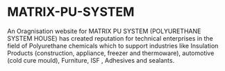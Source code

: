 # MATRIX-PU-SYSTEM
An Oragnisation website for MATRIX PU SYSTEM (POLYURETHANE SYSTEM HOUSE) has created reputation for  technical enterprises in the field of Polyurethane chemicals which to support industries like  Insulation Products (construction, appliance, freezer and thermoware), automotive (cold  cure mould), Furniture, ISF , Adhesives and sealants. 
